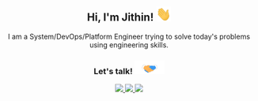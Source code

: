 <div align="center">
<h2> Hi, I'm Jithin! <img src="https://github.com/jjscaria/jjscaria/blob/master/Hi.gif" width="30"></h2>

I am a System/DevOps/Platform Engineer trying to solve today's problems using engineering skills.

<h3> Let's talk! <img src="https://github.com/jjscaria/jjscaria/blob/master/handshake.gif" width ="60"></h3>

<a href="https://jjscaria.com/" target="_blank">
<img src="https://img.shields.io/badge/website-000000?style=for-the-badge&logo=About.me&logoColor=white"/>
</a>

<a href="mailto:jobs@jjscaria.com" target="_blank">
<img src="https://img.shields.io/badge/ProtonMail-8B89CC?style=for-the-badge&logo=protonmail&logoColor=white"/>
</a>

<a href="https://linkedin.com/in/jjscaria" target="_blank">
<img src="https://img.shields.io/badge/LinkedIn-0077B5?style=for-the-badge&logo=linkedin&logoColor=white"/>
</a>
</div>

<!--
- 🔭 I’m currently working on ...
- 🌱 I’m currently learning ...
- 👯 I’m looking to collaborate on ...
- 🤔 I’m looking for help with ...
- 💬 Ask me about ...
- 📫 How to reach me: ...
- 😄 Pronouns: ...
- ⚡ Fun fact: ...
-->
